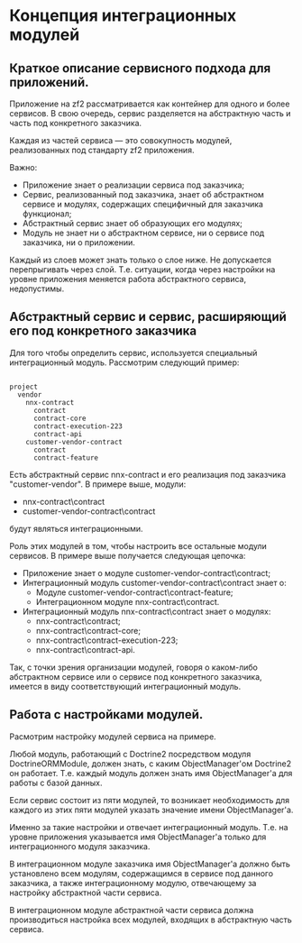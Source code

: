 # Концепция интеграционных модулей

## Краткое описание сервисного подхода для приложений.

Приложение на zf2 рассматривается как контейнер для одного и более сервисов. В свою очередь, сервис разделяется на абстрактную часть и часть под конкретного заказчика.

Каждая из частей сервиса — это совокупность модулей, реализованных под стандарту zf2 приложения.

Важно:

- Приложение знает о реализации сервиса под заказчика;
- Сервис, реализованный под заказчика, знает об абстрактном сервисе и модулях, содержащих специфичный для заказчика функционал;
- Абстрактный сервис знает об образующих его модулях;
- Модуль не знает ни о абстрактном сервисе, ни о сервисе под заказчика, ни о приложении.

Каждый из слоев может знать только о слое ниже. Не допускается перепрыгивать через слой. Т.е. ситуации, когда
через настройки на уровне приложения меняется работа абстрактного сервиса, недопустимы.

## Абстрактный сервис и сервис, расширяющий его под конкретного заказчика

Для того чтобы определить сервис, используется специальный интеграционный модуль. Рассмотрим следующий пример:

```text

project
  vendor
    nnx-contract
      contract
      contract-core
      contract-execution-223
      contract-api
    customer-vendor-contract
      contract
      contract-feature
```

Есть абстрактный сервис nnx-contract и его реализация под заказчика "customer-vendor". В примере выше, модули:

- nnx-contract\contract
- customer-vendor-contract\contract

будут являться интеграционными.

Роль этих модулей в том, чтобы настроить все остальные модули сервисов.
В примере выше получается следующая цепочка:

- Приложение знает о модуле customer-vendor-contract\contract;
- Интеграционный модуль customer-vendor-contract\contract знает о: 
    - Модуле customer-vendor-contract\contract-feature;
    - Интеграционном модуле nnx-contract\contract.
- Интеграционный модуль nnx-contract\contract знает о модулях:
    - nnx-contract\contract;
    - nnx-contract\contract-core;
    - nnx-contract\contract-execution-223;
    - nnx-contract\contract-api.

Так, с точки зрения организации модулей, говоря о каком-либо абстрактном сервисе или о сервисе под конкретного заказчика,
имеется в виду соответствующий интеграционный модуль.

## Работа с настройками модулей.

Расмотрим настройку модулей сервиса на примере.

Любой модуль, работающий с Doctrine2 посредством модуля DoctrineORMModule, должен знать, с каким ObjectManager'ом Doctrine2
он работает. Т.е. каждый модуль должен знать имя ObjectManager'а для работы с базой данных.

Если сервис состоит из пяти модулей, то возникает необходимость для каждого из этих пяти модулей указать значение имени ObjectManager'a.

Именно за такие настройки и отвечает интеграционный модуль. Т.е. на уровне приложения указывается имя ObjectManager'a только
для интеграционного модуля заказчика.

В интеграционном модуле заказчика имя ObjectManager'a должно быть установлено всем модулям, содержащимся в сервисе под
данного заказчика, а также интеграционному модулю, отвечающему за настройку абстрактной части сервиса. 

В интеграционном модуле абстрактной части сервиса должна производиться настройка всех модулей, входящих в абстрактную часть сервиса.
